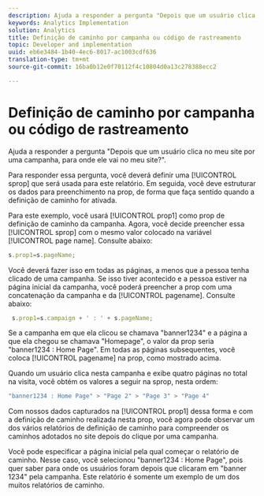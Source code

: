 ```yaml
---
description: Ajuda a responder a pergunta "Depois que um usuário clica no meu site por uma campanha, para onde ele vai no meu site?".
keywords: Analytics Implementation
solution: Analytics
title: Definição de caminho por campanha ou código de rastreamento
topic: Developer and implementation
uuid: eb6e3484-1b40-4ec6-8017-ac1003cdf636
translation-type: tm+mt
source-git-commit: 16ba0b12e0f70112f4c10804d0a13c278388ecc2

---
```



# Definição de caminho por campanha ou código de rastreamento

Ajuda a responder a pergunta "Depois que um usuário clica no meu site por uma campanha, para onde ele vai no meu site?".

Para responder essa pergunta, você deverá definir uma [!UICONTROL sprop] que será usada para este relatório. Em seguida, você deve estruturar os dados para preenchimento na prop, de forma que faça sentido quando a definição de caminho for ativada.

Para este exemplo, você usará [!UICONTROL prop1] como prop de definição de caminho da campanha. Agora, você decide preencher essa [!UICONTROL sprop] com o mesmo valor colocado na variável [!UICONTROL page name]. Consulte abaixo:

```js
s.prop1=s.pageName;
```

Você deverá fazer isso em todas as páginas, a menos que a pessoa tenha clicado de uma campanha. Se isso tiver acontecido e a pessoa estiver na página inicial da campanha, você poderá preencher a prop com uma concatenação da campanha e da [!UICONTROL pagename]. Consulte abaixo:

```js
 s.prop1=s.campaign + ' : ' + s.pageName;
```

Se a campanha em que ela clicou se chamava "banner1234" e a página a que ela chegou se chamava "Homepage", o valor da prop seria "banner1234 : Home Page". Em todas as páginas subsequentes, você coloca [!UICONTROL pagename] na prop, como mostrado acima.

Quando um usuário clica nesta campanha e exibe quatro páginas no total na visita, você obtém os valores a seguir na sprop, nesta ordem:

```js
"banner1234 : Home Page" > "Page 2" > "Page 3" > "Page 4"
```

Com nossos dados capturados na [!UICONTROL prop1] dessa forma e com a definição de caminho realizada nesta prop, você agora pode observar um dos vários relatórios de definição de caminho para compreender os caminhos adotados no site depois do clique por uma campanha.

Você pode especificar a página inicial pela qual começar o relatório de caminho. Nesse caso, você selecionou "banner1234 : Home Page", pois quer saber para onde os usuários foram depois que clicaram em "banner 1234" pela campanha. Este relatório é somente um exemplo de um dos muitos relatórios de caminho.
